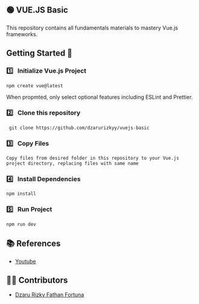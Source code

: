 ## 🟢 VUE.JS Basic

This repository contains all fundamentals materials to mastery Vue.js frameworks.


## Getting Started 🚀

<h3> 1️⃣  &nbsp; Initialize Vue.js Project</h3>

  ```
  npm create vue@latest
  ```
  
  When propmted, only select optional features including ESLint and Prettier.
  
<h3> 2️⃣ &nbsp;  Clone this repository</h3>

  ```
   git clone https://github.com/dzarurizkyy/vuejs-basic
  ```

 <h3> 3️⃣ &nbsp;  Copy Files</h3>

  ```
  Copy files from desired folder in this repository to your Vue.js project directory, replacing files with same name
  ```
  
<h3> 4️⃣ &nbsp;  Install Dependencies</h3>
  
  ```
  npm install
  ```
  
<h3> 5️⃣ &nbsp;  Run Project</h3>
  
  ```
  npm run dev
  ```

## 📚 References
- [Youtube](https://www.youtube.com/playlist?list=PLmF_zPV9ZcP2eXsQCfGL3wTSOEpmhqgS_)

## 👨‍💻 Contributors
- [Dzaru Rizky Fathan Fortuna](https://www.linkedin.com/in/dzarurizky/)
